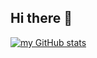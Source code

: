 ## Hi there 👋

<!--
**KevRiver/KevRiver** is a ✨ _special_ ✨ repository because its `README.md` (this file) appears on your GitHub profile.

Here are some ideas to get you started:

- 🔭 I’m currently working on ...
- 🌱 I’m currently learning ...
- 👯 I’m looking to collaborate on ...
- 🤔 I’m looking for help with ...
- 💬 Ask me about ...
- 📫 How to reach me: ...
- 😄 Pronouns: ...
- ⚡ Fun fact: ...
-->
[![my GitHub stats](https://github-readme-stats.vercel.app/api?username=KevRiver&hide=starts,contribs&count_private=true&show_icons=true&themegruvbox)](https://github.com/KevRiver/github-readme-stats)
